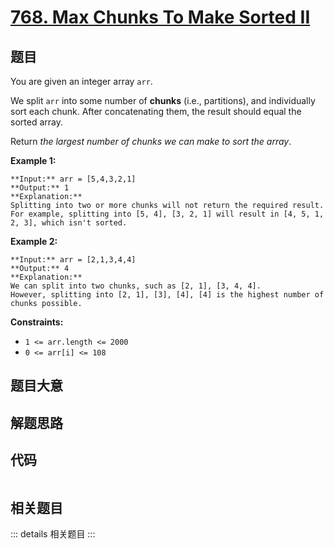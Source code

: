 # [768. Max Chunks To Make Sorted II](https://leetcode.com/problems/max-chunks-to-make-sorted-ii)

## 题目

You are given an integer array `arr`.

We split `arr` into some number of **chunks** (i.e., partitions), and
individually sort each chunk. After concatenating them, the result should
equal the sorted array.

Return _the largest number of chunks we can make to sort the array_.



**Example 1:**

    
    
    **Input:** arr = [5,4,3,2,1]
    **Output:** 1
    **Explanation:**
    Splitting into two or more chunks will not return the required result.
    For example, splitting into [5, 4], [3, 2, 1] will result in [4, 5, 1, 2, 3], which isn't sorted.
    

**Example 2:**

    
    
    **Input:** arr = [2,1,3,4,4]
    **Output:** 4
    **Explanation:**
    We can split into two chunks, such as [2, 1], [3, 4, 4].
    However, splitting into [2, 1], [3], [4], [4] is the highest number of chunks possible.
    



**Constraints:**

  * `1 <= arr.length <= 2000`
  * `0 <= arr[i] <= 108`


## 题目大意

## 解题思路

## 代码

```javascript

```

## 相关题目

::: details 相关题目
:::
